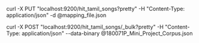 curl -X PUT "localhost:9200/hit_tamil_songs?pretty" -H "Content-Type: application/json" -d @mapping_file.json

curl -X POST "localhost:9200/hit_tamil_songs/_bulk?pretty" -H "Content-Type: application/json" --data-binary @180071P_Mini_Project_Corpus.json
